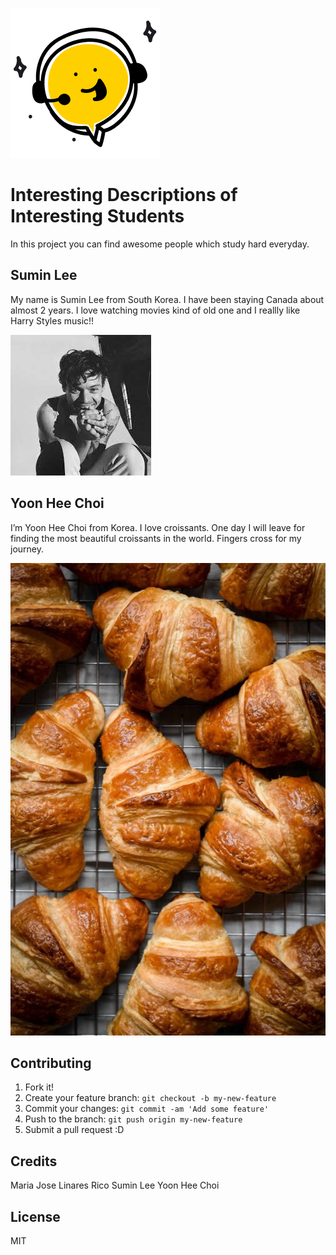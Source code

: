 ![oops, image not found](img/yellow_icon.png "Yellow Icon")


# Interesting Descriptions of Interesting Students

In this project you can find awesome people which study hard everyday.

## Sumin Lee
 

My name is Sumin Lee from South Korea. I have been staying Canada about almost 2 years. I love watching movies kind of old one and I reallly like Harry Styles music!!

![oops, image not found](img/bennerimage.jpg "Harry Styles")

## Yoon Hee Choi
 

I’m Yoon Hee Choi from Korea.
I love croissants. One day I will leave for finding the most beautiful croissants in the world. Fingers cross for my journey.


![oops, image not found](img/croissant.jpg "croissant")


## Contributing

1. Fork it!
2. Create your feature branch: `git checkout -b my-new-feature`
3. Commit your changes: `git commit -am 'Add some feature'`
4. Push to the branch: `git push origin my-new-feature`
5. Submit a pull request :D


## Credits
Maria Jose Linares Rico
Sumin Lee
Yoon Hee Choi

## License

MIT
